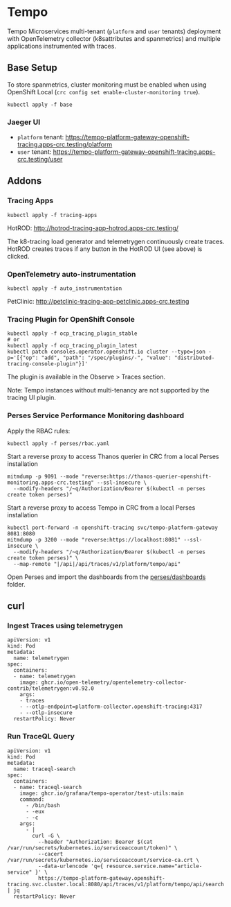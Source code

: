 # Tempo
Tempo Microservices multi-tenant (`platform` and `user` tenants) deployment with OpenTelemetry collector (k8sattributes and spanmetrics) and multiple applications instrumented with traces.

## Base Setup
To store spanmetrics, cluster monitoring must be enabled when using OpenShift Local (`crc config set enable-cluster-monitoring true`).

```
kubectl apply -f base
```

### Jaeger UI
* `platform` tenant: https://tempo-platform-gateway-openshift-tracing.apps-crc.testing/platform
* `user` tenant: https://tempo-platform-gateway-openshift-tracing.apps-crc.testing/user

## Addons
### Tracing Apps
```
kubectl apply -f tracing-apps
```

HotROD: http://hotrod-tracing-app-hotrod.apps-crc.testing/

The k8-tracing load generator and telemetrygen continuously create traces.
HotROD creates traces if any button in the HotROD UI (see above) is clicked.

### OpenTelemetry auto-instrumentation
```
kubectl apply -f auto_instrumentation
```

PetClinic: http://petclinic-tracing-app-petclinic.apps-crc.testing

### Tracing Plugin for OpenShift Console
```
kubectl apply -f ocp_tracing_plugin_stable
# or
kubectl apply -f ocp_tracing_plugin_latest
kubectl patch consoles.operator.openshift.io cluster --type=json -p='[{"op": "add", "path": "/spec/plugins/-", "value": "distributed-tracing-console-plugin"}]'
```

The plugin is available in the Observe > Traces section.

Note: Tempo instances without multi-tenancy are not supported by the tracing UI plugin.

### Perses Service Performance Monitoring dashboard
Apply the RBAC rules:
```
kubectl apply -f perses/rbac.yaml
```

Start a reverse proxy to access Thanos querier in CRC from a local Perses installation
```
mitmdump -p 9091 --mode "reverse:https://thanos-querier-openshift-monitoring.apps-crc.testing" --ssl-insecure \
  --modify-headers "/~q/Authorization/Bearer $(kubectl -n perses create token perses)"
```

Start a reverse proxy to access Tempo in CRC from a local Perses installation
```
kubectl port-forward -n openshift-tracing svc/tempo-platform-gateway 8081:8080
mitmdump -p 3200 --mode "reverse:https://localhost:8081" --ssl-insecure \
  --modify-headers "/~q/Authorization/Bearer $(kubectl -n perses create token perses)" \
  --map-remote "|/api|/api/traces/v1/platform/tempo/api"
```

Open Perses and import the dashboards from the [perses/dashboards](perses/dashboards) folder.

## curl
### Ingest Traces using telemetrygen
```
apiVersion: v1
kind: Pod
metadata:
  name: telemetrygen
spec:
  containers:
  - name: telemetrygen
    image: ghcr.io/open-telemetry/opentelemetry-collector-contrib/telemetrygen:v0.92.0
    args:
    - traces
    - --otlp-endpoint=platform-collector.openshift-tracing:4317
    - --otlp-insecure
  restartPolicy: Never
```

### Run TraceQL Query
```
apiVersion: v1
kind: Pod
metadata:
  name: traceql-search
spec:
  containers:
  - name: traceql-search
    image: ghcr.io/grafana/tempo-operator/test-utils:main
    command:
      - /bin/bash
      - -eux
      - -c
    args:
      - |
        curl -G \
          --header "Authorization: Bearer $(cat /var/run/secrets/kubernetes.io/serviceaccount/token)" \
          --cacert /var/run/secrets/kubernetes.io/serviceaccount/service-ca.crt \
          --data-urlencode 'q={ resource.service.name="article-service" }' \
          https://tempo-platform-gateway.openshift-tracing.svc.cluster.local:8080/api/traces/v1/platform/tempo/api/search | jq
  restartPolicy: Never
```
